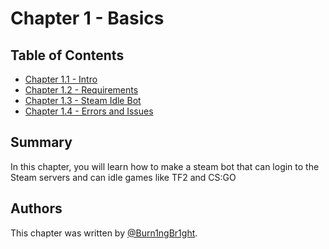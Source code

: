 # Chapter 1 - Basics

## Table of Contents

- [Chapter 1.1 - Intro](./Chapter%201.1%20-%20Intro)
- [Chapter 1.2 - Requirements](./Chapter%201.2%20-%20Requirements)
- [Chapter 1.3 - Steam Idle Bot](./Chapter%201.3%20-%20Steam%20Idle%20Bot)
- [Chapter 1.4 - Errors and Issues](./Chapter%201.4%20-%20Errors%20and%20Issues)

## Summary

In this chapter, you will learn how to make a steam bot that can login to the Steam servers and can idle games like TF2 and CS:GO

## Authors

This chapter was written by [@Burn1ngBr1ght](https://github.com/Burn1ngBr1ght).
